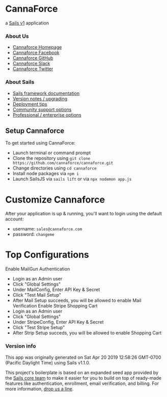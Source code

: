 # CannaForce

a [Sails v1](https://sailsjs.com) application


### About Us

+ [Cannaforce Homepage](https://cannaforce.com/get-started)
+ [Cannaforce Facebook](https://facebook.com/cannaforce)
+ [Cannaforce GitHub](https://github.com/cannaforce)
+ [Cannaforce Slack](https://cannaforce.slack.com)
+ [Cannaforce Twitter](https://twitter.com/cannaforce)

### About Sails

+ [Sails framework documentation](https://sailsjs.com/get-started)
+ [Version notes / upgrading](https://sailsjs.com/documentation/upgrading)
+ [Deployment tips](https://sailsjs.com/documentation/concepts/deployment)
+ [Community support options](https://sailsjs.com/support)
+ [Professional / enterprise options](https://sailsjs.com/enterprise)

## Setup Cannaforce

To get started using CannaForce:

  - Launch terminal or command prompt
  - Clone the repository using `git clone https://github.com/cannaforce/cannaforce.git`
  - Change directories using `cd cannaforce`
  - Install node packages via `npm i`
  - Launch SailsJS via `sails lift` or via `npx nodemon app.js`

# Customize Cannaforce

After your application is up & running, you'll want to login using the default account:

  - username: `sales@cannaforce.com`
  - password: `changeme`

# Top Configurations

Enable MailGun Authentication
  - Login as an Admin user
  - Click "Global Settings" 
  - Under MailConfig, Enter API Key & Secret
  - Click "Test Mail Setup"
  - After Mail Setup succeeds, you will be allowed to enable Mail Verification
Enable Stripe Shopping Cart
  - Login as an Admin user
  - Click "Global Settings" 
  - Under StripeConfig, Enter API Key & Secret
  - Click "Test Stripe Setup"
  - After Strip Setup succeds, you will be allowed to enable Shopping Cart

### Version info

This app was originally generated on Sat Apr 20 2019 12:58:26 GMT-0700 (Pacific Daylight Time) using Sails v1.1.0.

<!-- Internally, Sails used [`sails-generate@1.16.5`](https://github.com/balderdashy/sails-generate/tree/v1.16.5/lib/core-generators/new). -->


This project's boilerplate is based on an expanded seed app provided by the [Sails core team](https://sailsjs.com/about) to make it easier for you to build on top of ready-made features like authentication, enrollment, email verification, and billing.  For more information, [drop us a line](https://sailsjs.com/support).


<!--
Note:  Generators are usually run using the globally-installed `sails` CLI (command-line interface).  This CLI version is _environment-specific_ rather than app-specific, thus over time, as a project's dependencies are upgraded or the project is worked on by different developers on different computers using different versions of Node.js, the Sails dependency in its package.json file may differ from the globally-installed Sails CLI release it was originally generated with.  (Be sure to always check out the relevant [upgrading guides](https://sailsjs.com/upgrading) before upgrading the version of Sails used by your app.  If you're stuck, [get help here](https://sailsjs.com/support).)
-->

